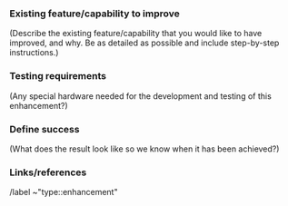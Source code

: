 ### Existing feature/capability to improve
(Describe the existing feature/capability that you would like to have improved,
and why. Be as detailed as possible and include step-by-step instructions.)


### Testing requirements
(Any special hardware needed for the development and testing of this
enhancement?)


### Define success
(What does the result look like so we know when it has been achieved?)


### Links/references


/label ~"type::enhancement"
